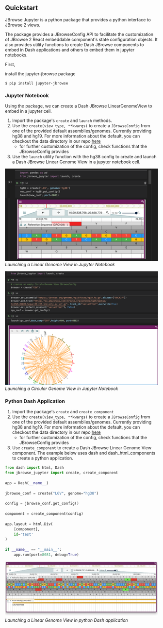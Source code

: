 ## Quickstart

JBrowse Jupyter is a python package that provides a python interface to JBrowse
2 views.

The package provides a JBrowseConfig API to facilitate the customization of
JBrowse 2 React embeddable component's state configuration objects. It also
provides utility functions to create Dash JBrowse components to embed in Dash
applications and others to embed them in jupyter notebooks.

First,

install the jupyter-jbrowse package

```
$ pip install jupyter-jbrowse
```

### Jupyter Notebook

Using the package, we can create a Dash JBrowse LinearGenomeView to embed in a
jupyter cell.

1. Import the package's `create` and `launch` methods.
2. Use the `create(view_type, **kwargs)` to create a `JBrowseConfig` from one of
   the provided default assemblies/genomes. Currently providing hg38 and hg19.
   For more information about the default, you can checkout the data directory
   in our repo
   [here](https://github.com/GMOD/jbrowse-jupyter/tree/doc_updates/jbrowse_jupyter/data)
   - for further customization of the config, check functions that the
     JBrowseConfig provides
3. Use the `launch` utility function with the hg38 config to create and launch a
   Dash JBrowse Linear Genome View in a jupyter notebook cell.

![Launching hg38 LGV in python notebook](./images/quickstart.png) _Launching a
Linear Genome View in Jupyter Notebook_

![Launching hg19 CGV in python notebook](./images/quickstart2.png) _Launching a
Circular Genome View in Jupyter Notebook_

### Python Dash Application

1. Import the package's `create` and `create_component`
2. Use the `create(view_type, **kwargs)` to create a `JBrowseConfig` from one of
   the provided default assemblies/genomes. Currently providing hg38 and hg19.
   For more information about the default, you can checkout the data directory
   in our repo
   [here](https://github.com/GMOD/jbrowse-jupyter/tree/doc_updates/jbrowse_jupyter/data)
   - for further customization of the config, check functions that the
     JBrowseConfig provides
3. Use `create_component` to create a Dash JBrowse Linear Genome View component.
   The example below uses dash and dash_html_components to create a python
   application.

```python
from dash import html, Dash
from jbrowse_jupyter import create, create_component

app = Dash(__name__)

jbrowse_conf = create("LGV", genome="hg38")

config = jbrowse_conf.get_config()

component = create_component(config)

app.layout = html.Div(
    [component],
    id='test'
)

if __name__ == "__main__":
    app.run(port=8081, debug=True)

```

![Launching hg38 LGV in python dash app](./images/python_app_conf.png)
_Launching a Linear Genome View in python Dash application_
